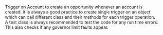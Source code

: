 Trigger on Account to create an opportunity whenever an account is created. It is always a good practice to create single trigger on an object which can call different class and their methods for each trigger operation.
A test class is always recommended to test the code for any run time errors. This also checks if any governor limit faults appear.